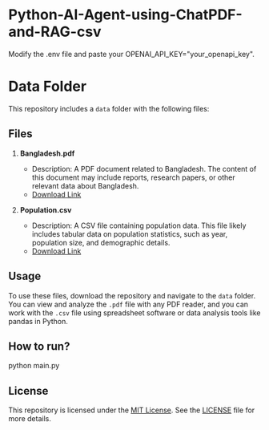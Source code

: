 # Python-AI-Agent-using-ChatPDF-and-RAG-csv

Modify the .env file and paste your OPENAI_API_KEY="your_openapi_key".

# Data Folder

This repository includes a `data` folder with the following files:

## Files

1. **Bangladesh.pdf**
   - Description: A PDF document related to Bangladesh. The content of this document may include reports, research papers, or other relevant data about Bangladesh.
   - [Download Link](https://drive.google.com/file/d/1Nmf2XmcX_JrLafsFE5cHj-TewmXTiZ9V/view?usp=sharing)
   
2. **Population.csv**
   - Description: A CSV file containing population data. This file likely includes tabular data on population statistics, such as year, population size, and demographic details.
   - [Download Link](https://drive.google.com/file/d/1Z0Vnz0THLP-mc7W3IcaAvjrDiczR4k0c/view?usp=sharing)
## Usage

To use these files, download the repository and navigate to the `data` folder. You can view and analyze the `.pdf` file with any PDF reader, and you can work with the `.csv` file using spreadsheet software or data analysis tools like pandas in Python.

## How to run?

python main.py

## License

This repository is licensed under the [MIT License](LICENSE). See the [LICENSE](LICENSE) file for more details.


